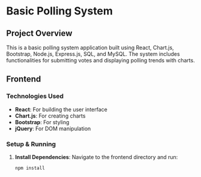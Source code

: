 # Basic Polling System

## Project Overview

This is a basic polling system application built using React, Chart.js, Bootstrap, Node.js, Express.js, SQL, and MySQL. The system includes functionalities for submitting votes and displaying polling trends with charts.

## Frontend

### Technologies Used
- **React**: For building the user interface
- **Chart.js**: For creating charts
- **Bootstrap**: For styling
- **jQuery**: For DOM manipulation

### Setup & Running

1. **Install Dependencies**: Navigate to the frontend directory and run:
   ```bash
   npm install
